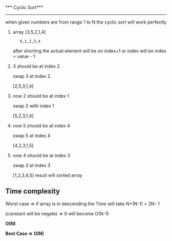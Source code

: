 *** Cyclic Sort***
_________________________________________________________________________________________________________________________________________________________

when given numbers are from range 1 to N the cyclic sort will work perfectly

1. array [3,5,2,1,4]
    
          0,1,2,3,4
    
    after shorting the actual element will be on index+1 or index will be index = value - 1
    
2. 3 should be at index 2
    
    swap 3 at index 2
    
    [2,5,3,1,4]
    
3. now 2 should be at index 1
    
    swap 2 with index 1
    
    [5,2,3,1,4]
    
4. now 5 should be at index 4
    
    swap 5 at index 4
    
    [4,2,3,1,5]
    
5. now 4 should be at index 3
    
    swap 3 at index 3
    
    [1,2,3,4,5]
    result will sorted array

## Time complexity

Worst case ⇒ if array is in descending the Time will take N+(N-1) = 2N- 1

(constant will be negate) ⇒ It will become O(N-1) 

**O(N)**

**Best Case ⇒ O(N)**
